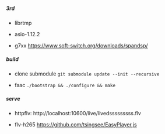 ##### 3rd
 * librtmp 

 * asio-1.12.2

 * g7xx https://www.soft-switch.org/downloads/spandsp/

##### build
 
 * clone submodule `git submodule update --init --recursive`

 * faac `./bootstrap && ./configure && make`

##### serve

 * httpflv: http://localhost:10600/live/livedsssssssss.flv
 
 * flv-h265 https://github.com/tsingsee/EasyPlayer.js